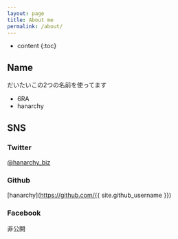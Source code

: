 ```yaml
---
layout: page
title: About me
permalink: /about/
---
```


* content
{:toc}

## Name
だいたいこの2つの名前を使ってます

- 6RA
- hanarchy


## SNS

### Twitter
[@hanarchy_biz](https://twitter.com/hanarchy_biz)

### Github
[hanarchy](https://github.com/{{ site.github_username }})

### Facebook
非公開
